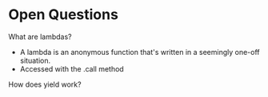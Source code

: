 # Open Questions

What are lambdas?
* A lambda is an anonymous function that's written in a seemingly one-off situation. 
* Accessed with the .call method 

How does yield work?


